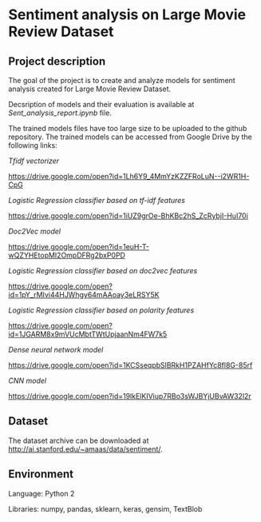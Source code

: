 # Sentiment analysis on Large Movie Review Dataset 

## Project description 
The goal of the project is to create and analyze models for sentiment analysis created for Large Movie Review Dataset. 

Decsription of models and their evaluation is available at *Sent_analysis_report.ipynb* file. 

The trained models files have too large size to be uploaded to the github repository. 
The trained models can be accessed from Google Drive by the following links:

*Tfidf vectorizer*

https://drive.google.com/open?id=1Lh6Y9_4MmYzKZZFRoLuN--i2WR1H-CpG


*Logistic Regression classifier based on tf-idf features*

https://drive.google.com/open?id=1iUZ9grOe-BhKBc2hS_ZcRybjI-HuI70i

*Doc2Vec model*

https://drive.google.com/open?id=1euH-T-wQZYHEtopMI2OmpDFRg2bxP0PD

*Logistic Regression classifier based on doc2vec features*

https://drive.google.com/open?id=1pY_rMIvi44HJWhgy64mAAoay3eLRSY5K


*Logistic Regression classifier based on polarity features*

https://drive.google.com/open?id=1JGARM8x9mVUcMbtTWtUpjaanNm4FW7k5

*Dense neural network model*

https://drive.google.com/open?id=1KCSseqpbSlBRkH1PZAHfYc8fl8G-85rf


*CNN model*

https://drive.google.com/open?id=19lkElKIViup7RBo3sWJBYjUBvAW32l2r



## Dataset
The dataset archive can be downloaded at http://ai.stanford.edu/~amaas/data/sentiment/.  

## Environment
Language: Python 2

Libraries: numpy, pandas, sklearn, keras, gensim, TextBlob
